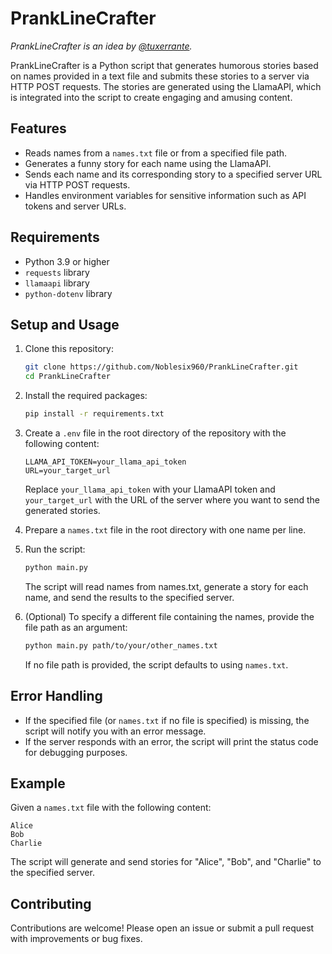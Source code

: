# PrankLineCrafter

*PrankLineCrafter is an idea by [@tuxerrante](https://github.com/tuxerrante).*

PrankLineCrafter is a Python script that generates humorous stories based on names provided in a text file and submits these stories to a server via HTTP POST requests. The stories are generated using the LlamaAPI, which is integrated into the script to create engaging and amusing content.

## Features

- Reads names from a `names.txt` file or from a specified file path.
- Generates a funny story for each name using the LlamaAPI.
- Sends each name and its corresponding story to a specified server URL via HTTP POST requests.
- Handles environment variables for sensitive information such as API tokens and server URLs.

## Requirements

- Python 3.9 or higher
- `requests` library
- `llamaapi` library
- `python-dotenv` library

## Setup and Usage

1. Clone this repository:

    ```bash
    git clone https://github.com/Noblesix960/PrankLineCrafter.git
    cd PrankLineCrafter
    ```

2. Install the required packages:

    ```bash
    pip install -r requirements.txt
    ```

3. Create a `.env` file in the root directory of the repository with the following content:

    ```plaintext
    LLAMA_API_TOKEN=your_llama_api_token
    URL=your_target_url
    ```

   Replace `your_llama_api_token` with your LlamaAPI token and `your_target_url` with the URL of the server where you want to send the generated stories.

4. Prepare a `names.txt` file in the root directory with one name per line.

5. Run the script:

    ```bash
    python main.py
    ```
    The script will read names from names.txt, generate a story for each name, and send the results to the specified server.

6. (Optional) To specify a different file containing the names, provide the file path as an argument:

    ```bash
    python main.py path/to/your/other_names.txt
    ```

    If no file path is provided, the script defaults to using `names.txt`.

## Error Handling

- If the specified file (or `names.txt` if no file is specified) is missing, the script will notify you with an error message.
- If the server responds with an error, the script will print the status code for debugging purposes.

## Example

Given a `names.txt` file with the following content:
```plaintext
Alice
Bob
Charlie
```

The script will generate and send stories for "Alice", "Bob", and "Charlie" to the specified server.

## Contributing

Contributions are welcome! Please open an issue or submit a pull request with improvements or bug fixes.
